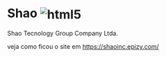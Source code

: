 # Shao <img align ="center" alt="html5" src ="https://photos.app.goo.gl/JswDa9YiGEnhgQbSA"> 
Shao Tecnology Group Company Ltda.

veja como ficou o site em https://shaoinc.epizy.com/
